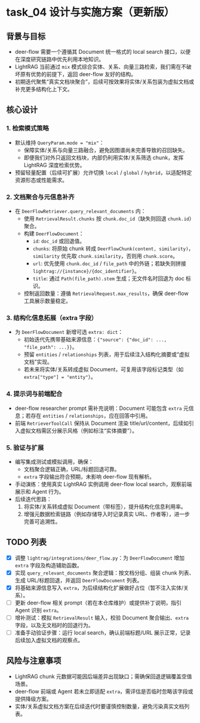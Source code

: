 # task_04 设计与实施方案（更新版）

## 背景与目标

- deer-flow 需要一个遵循其 Document 统一格式的 local search 接口，以便在深度研究链路中优先利用本地知识。
- LightRAG 当前通过 `mix` 模式综合实体、关系、向量三路检索，我们需在不破坏原有优势的前提下，返回 deer-flow 友好的结构。
- 初期迭代聚焦“真实文档块聚合”，后续可按效果将实体/关系包装为虚拟文档或补充更多结构化上下文。

## 核心设计

### 1. 检索模式策略

- 默认维持 `QueryParam.mode = "mix"`：
  - 保障实体/关系与向量三路融合，避免因图谱尚未完善导致的召回缺失。
  - 即便我们对外只返回文档块，内部仍利用实体/关系筛选 chunk，发挥 LightRAG 深度检索优势。
- 预留轻量配置（后续可扩展）允许切换 `local` / `global` / `hybrid`，以适配特定资源形态或性能需求。

### 2. 文档聚合与元信息补齐

- 在 `DeerFlowRetriever.query_relevant_documents` 内：
  - 使用 `RetrievalResult.chunks` 按 `chunk.doc_id`（缺失则回退 `chunk.id`）聚合。
  - 构建 `DeerFlowDocument`：
    - `id`: `doc_id` 或回退值。
    - `chunks`: 将原始 chunk 转成 `DeerFlowChunk(content, similarity)`，`similarity` 优先取 `chunk.similarity`，否则用 `chunk.score`。
    - `url`: 优先使用 `chunk.doc_id` / `file_path` 中的外链；若缺失则拼接 `lightrag://{instance}/{doc_identifier}`。
    - `title`: 通过 `Path(file_path).stem` 生成；无文件名时回退为 doc 标识。
  - 控制返回数量：遵循 `RetrievalRequest.max_results`，确保 deer-flow 工具展示数量稳定。

### 3. 结构化信息拓展（extra 字段）

- 为 `DeerFlowDocument` 新增可选 `extra: dict`：
  - 初始迭代先携带基础来源信息：`{"source": {"doc_id": ..., "file_path": ...}}`。
  - 预留 `entities` / `relationships` 列表，用于后续注入结构化摘要或“虚拟文档”实现。
  - 若未来将实体/关系转成虚拟 Document，可复用该字段标记类型（如 `extra["type"] = "entity"`）。

### 4. 提示词与前端配合

- deer-flow researcher prompt 需补充说明：Document 可能包含 `extra` 元信息；若存在 `entities` / `relationships`，应在回答中引用。
- 前端 `RetrieverToolCall` 保持从 Document 渲染 title/url/content，后续如引入虚拟文档需区分展示风格（例如标注“实体摘要”）。

### 5. 验证与扩展

- 编写集成测试或模拟调用，确保：
  - 文档聚合逻辑正确，URL/标题回退可靠。
  - `extra` 字段输出符合预期，未影响 deer-flow 现有解析。
- 手动演练：使用真实 LightRAG 实例调用 deer-flow local search，观察前端展示和 Agent 行为。
- 后续迭代思路：
  1. 将实体/关系转成虚拟 Document（带标签），提升结构化信息利用率。
  2. 增强元数据检索链路（例如存储导入时记录真实 URL、作者等），进一步完善可追溯性。

## TODO 列表

- [x] 调整 `lightrag/integrations/deer_flow.py`：为 `DeerFlowDocument` 增加 `extra` 字段及构造辅助函数。
- [x] 实现 `query_relevant_documents` 聚合逻辑：按文档分组、组装 chunk 列表、生成 URL/标题回退，并返回 `DeerFlowDocument` 列表。
- [x] 将基础来源信息写入 `extra`，为后续结构化扩展做好占位（暂不注入实体/关系）。
- [ ] 更新 deer-flow 相关 prompt（若在本仓库维护）或提供补丁说明，指引 Agent 识别 `extra`。
- [ ] 增补测试：模拟 `RetrievalResult` 输入，校验 Document 聚合输出、`extra` 字段，以及无文档时的回退行为。
- [ ] 准备手动验证步骤：运行 local search，确认前端标题/URL 展示正常，记录后续加入虚拟文档的观察点。

## 风险与注意事项

- LightRAG chunk 元数据可能因后端差异出现缺口；需确保回退逻辑覆盖空值场景。
- deer-flow 前端或 Agent 若未立即适配 `extra`，需评估是否临时忽略该字段或提供降级方案。
- 实体/关系虚拟文档方案在后续迭代时要谨慎控制数量，避免污染真实文档列表。
